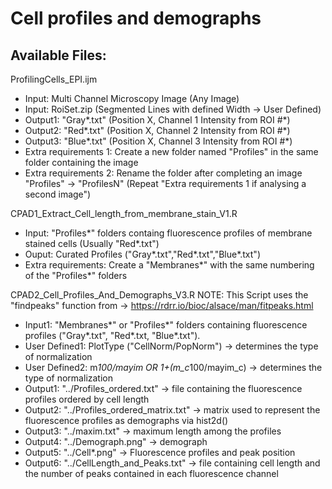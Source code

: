 # Cell profiles and demographs

## Available Files:
ProfilingCells_EPI.ijm
- Input: Multi Channel Microscopy Image (Any Image)
- Input: RoiSet.zip (Segmented Lines with defined Width -> User Defined)
- Output1: "Gray*.txt" (Position X, Channel 1 Intensity from ROI #*) 
- Output2: "Red*.txt" (Position X, Channel 2 Intensity from ROI #*) 
- Output3: "Blue*.txt" (Position X, Channel 3 Intensity from ROI #*)
- Extra requirements 1: Create a new folder named "Profiles" in the same folder containing the image
- Extra requirements 2: Rename the folder after completing an image "Profiles" -> "ProfilesN" (Repeat "Extra requirements 1 if analysing a second image")

CPAD1_Extract_Cell_length_from_membrane_stain_V1.R
- Input: "Profiles*" folders containg fluorescence profiles of membrane stained cells (Usually "Red*.txt")
- Ouput: Curated Profiles ("Gray*.txt","Red*.txt","Blue*.txt")
- Extra requirements: Create a "Membranes*" with the same numbering of the "Profiles*" folders

CPAD2_Cell_Profiles_And_Demographs_V3.R
NOTE: This Script uses the "findpeaks" function from -> https://rdrr.io/bioc/alsace/man/fitpeaks.html
- Input1: "Membranes*" or "Profiles*" folders containing fluorescence profiles ("Gray*.txt", "Red*.txt, "Blue*.txt").
- User Defined1: PlotType ("CellNorm/PopNorm") -> determines the type of normalization
- User Defined2: m*100/mayim OR 1+(m_c*100/mayim_c)  -> determines the type of normalization
- Output1: "../Profiles_ordered.txt" -> file containing the fluorescence profiles ordered by cell length
- Output2: "../Profiles_ordered_matrix.txt" -> matrix used to represent the fluorescence profiles as demographs via hist2d()
- Output3: "../maxim.txt" -> maximum length among the profiles
- Output4: "../Demograph.png" -> demograph
- Output5: "../Cell*.png" -> Fluorescence profiles and peak position
- Output6: "../CellLength_and_Peaks.txt" ->  file containing cell length and the number of peaks contained in each fluorescence channel 
